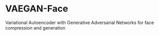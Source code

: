 # VAEGAN-Face
Variational Autoencoder with Generative Adversarial Networks for face compression and generation
